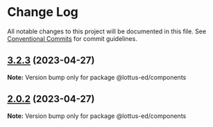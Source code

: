 # Change Log

All notable changes to this project will be documented in this file.
See [Conventional Commits](https://conventionalcommits.org) for commit guidelines.

## [3.2.3](https://github.com/Maria-cris/components/compare/v2.0.2...v3.2.3) (2023-04-27)

**Note:** Version bump only for package @lottus-ed/components





## [2.0.2](https://github.com/Maria-cris/components/compare/v2.1.0...v2.0.2) (2023-04-27)

**Note:** Version bump only for package @lottus-ed/components
